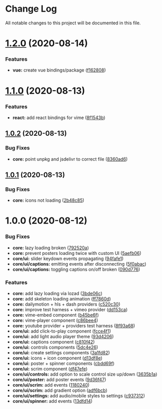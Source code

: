 # Change Log

All notable changes to this project will be documented in this file.

# [1.2.0](https://github.com/vime-js/vime/compare/@vime/core@1.1.0...@vime/core@1.2.0) (2020-08-14)


### Features

* **vue:** create vue bindings/package ([f162808](https://github.com/vime-js/vime/commit/f1628087df85b02a73a22e9813cacb64b7848b37))

# [1.1.0](https://github.com/vime-js/vime/compare/@vime/core@1.0.2...@vime/core@1.1.0) (2020-08-13)


### Features

* **react:** add react bindings for vime ([8f1543b](https://github.com/vime-js/vime/commit/8f1543b7309d0cd96e45afd7f7abd5b20d2597d0))

## [1.0.2](https://github.com/vime-js/vime/compare/@vime/core@1.0.1...@vime/core@1.0.2) (2020-08-13)


### Bug Fixes

* **core:** point unpkg and jsdelivr to correct file ([8360ad6](https://github.com/vime-js/vime/commit/8360ad62197ab35a3f51986f83e9412c7fd11a3b))

## [1.0.1](https://github.com/vime-js/vime/compare/@vime/core@1.0.0...@vime/core@1.0.1) (2020-08-13)


### Bug Fixes

* **core:** icons not loading ([2b48c85](https://github.com/vime-js/vime/commit/2b48c8547b0b7454b48a2c2707e82d74837ae9cb))

# 1.0.0 (2020-08-12)


### Bug Fixes

* **core:** lazy loading broken ([792520a](https://github.com/vime-js/vime/commit/792520ac17dcd8d70179ac4b29d91d4ac5a127eb))
* **core:** prevent posters loading twice with custom UI ([5aefb06](https://github.com/vime-js/vime/commit/5aefb06f3ad7e80204ce4966f42d5372a3517a70))
* **core/ui:** slider keydown events propagating ([94fafe1](https://github.com/vime-js/vime/commit/94fafe1f485e841febea3dd8a065588bf874622a))
* **core/ui/captions:** emitting events after disconnecting ([5f0abac](https://github.com/vime-js/vime/commit/5f0abac07f6b497607968265435e76a248ba3edf))
* **core/ui/captions:** toggling captions on/off broken ([090d776](https://github.com/vime-js/vime/commit/090d7762401750d91f9a1cc12a320cbfa3652eb6))


### Features

* **core:** add lazy loading via lozad ([3bde06c](https://github.com/vime-js/vime/commit/3bde06c5928895195f8e934c6808eca964737d07))
* **core:** add skeleton loading animation ([ff7860d](https://github.com/vime-js/vime/commit/ff7860ddfe74f029c3d365870a31d6d3d72f2748))
* **core:** dailymotion + hls + dash providers ([c520c30](https://github.com/vime-js/vime/commit/c520c302e5db91f20c9944915a43102ff1305e51))
* **core:** improve test harness + vimeo provider ([dd153ca](https://github.com/vime-js/vime/commit/dd153ca96026a3ef80c89fa1dcc560e36dcc7c1d))
* **core:** vime-embed component ([b45be6f](https://github.com/vime-js/vime/commit/b45be6f642e286b7da568b4450e8268334961019))
* **core:** vime-player component ([c86bee4](https://github.com/vime-js/vime/commit/c86bee4f709fd51d6457805df6c6c19efa0abc89))
* **core:** youtube provider + providers test harness ([8f93a68](https://github.com/vime-js/vime/commit/8f93a68edd16d4396c708e84e8e5bc1d8da69c41))
* **core/ui:** add click-to-play component ([fcce4f1](https://github.com/vime-js/vime/commit/fcce4f11b32f4603f96677dd10803233c344e8d8))
* **core/ui:** add light audio player theme ([93d4206](https://github.com/vime-js/vime/commit/93d42062ee2515ac37a10244961767714cfa87f9))
* **core/ui:** captions component ([c810f42](https://github.com/vime-js/vime/commit/c810f42d00cc81aa3cf35bf81baf2846dcbba4bb))
* **core/ui:** controls components ([5dc4e26](https://github.com/vime-js/vime/commit/5dc4e261e23df6993694abfa776af8637fb7b9a6))
* **core/ui:** create settings components ([3a1fd82](https://github.com/vime-js/vime/commit/3a1fd82a232b67f27759dc94e1e76fea8228f97e))
* **core/ui:** icons + icon component ([d13df8e](https://github.com/vime-js/vime/commit/d13df8ef1b265ec995b8a37f023162f7a978da37))
* **core/ui:** poster + spinner components ([cbdd69f](https://github.com/vime-js/vime/commit/cbdd69ff9f3474639f2a781809859c3b94beb7ff))
* **core/ui:** scrim component ([df47efe](https://github.com/vime-js/vime/commit/df47efe31b3088157896120b9f7ff2d78bdd5c99))
* **core/ui/controls:** add option to scale control size up/down ([3635b1a](https://github.com/vime-js/vime/commit/3635b1ae0d2d2d0163086a01d4e1f6fb2468a561))
* **core/ui/poster:** add poster events ([9d36f47](https://github.com/vime-js/vime/commit/9d36f47a55f6459e8ffc24018cf2fb5c2654fcde))
* **core/ui/scrim:** add events ([1180240](https://github.com/vime-js/vime/commit/1180240c8e93cce96009c3c2098064806dfa4c37))
* **core/ui/scrim:** add gradient option ([adf6bcb](https://github.com/vime-js/vime/commit/adf6bcbdb2d8520552bb6c93b5bc1f30ab95ce84))
* **core/ui/settings:** add audio/mobile styles to settings ([c937312](https://github.com/vime-js/vime/commit/c937312b344e2a5b3bb10315367f98c6b0eb81a0))
* **core/ui/spinner:** add events ([13dfd14](https://github.com/vime-js/vime/commit/13dfd1445d72357a1ed315cd3a25e955be19a772))
